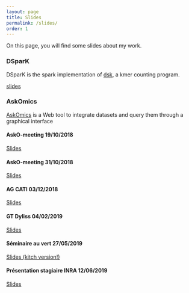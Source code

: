 ```yaml
---
layout: page
title: Slides
permalink: /slides/
order: 1
---
```


On this page, you will find some slides about my work.

### DSparK

DSparK is the spark implementation of [dsk](https://github.com/gatb/dsk), a kmer counting program.

[slides](/dspark)

### AskOmics


[AskOmics](https://github.com/askomics/askomics) is a Web tool to integrate datasets and query them through a graphical interface

#### AskO-meeting 19/10/2018

[Slides](/askomics/meeting/1)

#### AskO-meeting 31/10/2018

[Slides](/askomics/meeting/2)

#### AG CATI 03/12/2018

[Slides](/askomics/cati/ag/1)

#### GT Dyliss 04/02/2019

[Slides](/askomics/dyliss/gt/1)

#### Séminaire au vert 27/05/2019

[Slides (kitch version!)](/askomics/sav/2019)

#### Présentation stagiaire INRA 12/06/2019

[Slides](/askomics/presentation/1)